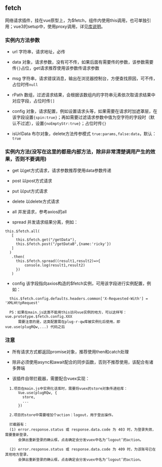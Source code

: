 ## fetch

网络请求插件，挂在vue原型上，为$fetch，组件内使用this调用，也可单独引用；vue3的setup中，使用proxy调用，详见[库说明](../../README.md)。

### 实例内方法参数

- url 字符串，请求地址，必传

- data 对象，请求参数，没有可不传，如果后面有需要传的参数，该参数需要传`{}`占位，get请求推荐使用该参数传请求参数

- msg 字符串，请求错误消息，输出在浏览器控制台，方便查找原因，可不传，占位时传`null`

- rPath 数组，过滤请求结果，会根据该数组内的字符串元素依次取请求结果中对应字段，占位时传`[]`

- config 对象，请求配置，例如设置请求头等，如果需要在请求时加遮罩层，在该字段设置`{spin:true}`；再如需要过滤请求参数中值为空字符的字段时（默认不过滤），设置`{noEmptyStr:true}`；占位时传`{}`

- isUrlData 布尔对象，delete方法传参模式 `true:params,false:data`，默认：`true`

### 实例内方法(没写在这里的都是内部方法，除非非常清楚调用产生的效果，否则不要调用)

- get 以get方式请求，请求参数推荐使用data参数传递

- post 以post方式请求

- put 以put方式请求

- delete 以delete方式请求

- all 并发请求，参考axios的all

- spread 并发请求结果分离，例如：

```
this.$fetch.all(
   [
     this.$fetch.get("/getData"),
     this.$fetch.post("/getDataB",{name:'ricky'})
   ]
  )
   .then(
     this.$fetch.spread((result1,result2)=>{
         console.log(result1,result2)
     })
   )
```

- config 该字段指向axios构造的$fetch实例，可用该字段进行实例配置，例如：

```
  this.$fetch.config.defaults.headers.common['X-Requested-With'] = 'XMLHttpRequest'

  PS：如果在main.js这类不能用this访问vue实例的地方，可以这样写： vue.prototype.$fetch.config.XXX
      需要注意的是，这类配置需在plug-r-qw库被实例化后使用，即 vue.use(plugRQw,...) 代码之后
```

### 注意

- 所有请求方式都返回promise对象，推荐使用then和catch处理

- 除非必须使用async和await配合的同步函数，否则不推荐使用，该配合有诸多弊端

- 该插件自带拦截器，需要配合vuex实现：

```
  1.项目在main.js中实例化该库时，需要将vuex的store对象传递给库：
      Vue.use(plugRQw, {
        store,
        ...
      })

  2.项目的store中需要增加个action：logout，用于登出操作。

  拦截器有：
  (1) error.response.status 或 response.data.code 为 403 时，为登录失效，需要重新登录，
      会弹出重新登录的确认框，点击确定会分发vuex中名为‘logout’的action。

  (2) error.response.status 或 response.data.code 为 409 时，为该账号已在其他地方登录，
      会弹出重新登录的确认框，点击确定会分发vuex中名为‘logout’的action。
```
